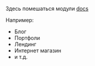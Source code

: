 Здесь помешаться модули
[docs](https://docs.laravelmodules.com/v10/introduction)

Например:
- Блог
- Портфоли
- Лендинг
- Интернет магазин
- и т.д.
